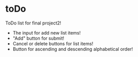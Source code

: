 # toDo
ToDo list for final project2!
* The input for add new list items!
* "Add" button for submit!
* Cancel or delete buttons for list items!
* Button for ascending and descending alphabetical order!
